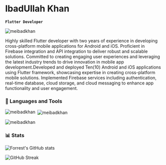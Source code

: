 <h1>IbadUllah Khan</h1>


**`Flutter Developer`**


<p align="left"> <img src="https://komarev.com/ghpvc/?username=meibadkhan&label=Profile%20views&color=0e75b6&style=flat" alt="meibadkhan" /> </p>

 


Highly skilled Flutter developer with two years of experience in developing cross-platform mobile applications for Android and iOS. Proficient in Firebase integration and API integration to deliver robust and scalable solutions. Committed to creating engaging user experiences and leveraging the latest industry trends to drive innovation in mobile app development.Developed and deployed Ten(10) Android and iOS applications using Flutter framework, showcasing expertise in creating cross-platform mobile solutions.
Implemented Firebase services including authentication, real-time database, cloud storage, and cloud messaging to enhance app functionality and user engagement.
 

 

 

### 🧰 Languages and Tools

 




 
<p><img align="left" src="https://github-readme-stats.vercel.app/api/top-langs?username=meibadkhan&show_icons=true&locale=en&layout=compact" alt="meibadkhan" /></p>

<p>&nbsp;<img align="center" src="https://github-readme-stats.vercel.app/api?username=meibadkhan&show_icons=true&locale=en" alt="meibadkhan" /></p>

<p><img align="center" src="https://github-readme-streak-stats.herokuapp.com/?user=meibadkhan&" alt="meibadkhan" /></p>





### 📊 Stats

![Forrest's GitHub stats](https://github-readme-stats.vercel.app/api?username=meibadkhan&show_icons=true&theme=gruvbox)

![GitHub Streak](https://streak-stats.demolab.com?user=meibadkhan&theme=gruvbox&border_radius=4.5) 

#


<!--
**meibadkhan/meibadkhan** is a ✨ _special_ ✨ repository because its `README.md` (this file) appears on your GitHub profile.

Here are some ideas to get you started:

- 🔭 I’m currently working on ...
- 🌱 I’m currently learning ...
- 👯 I’m looking to collaborate on ...
- 🤔 I’m looking for help with ...
- 💬 Ask me about ...
- 📫 How to reach me: ...
- 😄 Pronouns: ...
- ⚡ Fun fact: ...
-->
